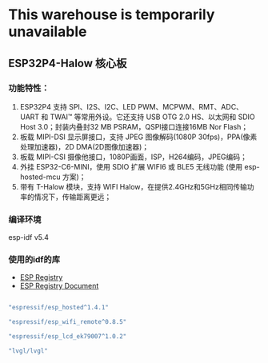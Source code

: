 
# This warehouse is temporarily unavailable

## ESP32P4-Halow 核心板

### 功能特性：

1. ESP32P4 支持 SPI、I2S、I2C、LED PWM、MCPWM、RMT、ADC、UART 和 TWAI™ 等常用外设。它还支持 USB OTG 2.0 HS、以太网和 SDIO Host 3.0；封装内叠封32 MB PSRAM，QSPI接口连接16MB Nor Flash；
2. 板载 MIPI-DSI 显示屏接口，支持 JPEG 图像解码(1080P 30fps)，PPA(像素处理加速器)，2D DMA(2D图像加速器)；
3. 板载 MIPI-CSI 摄像他接口，1080P画面，ISP，H264编码，JPEG编码；
4. 外挂 ESP32-C6-MINI，使用 SDIO 扩展 WIFI6 或 BLE5 无线功能 (使用 esp-hosted-mcu 方案)；
5. 带有 T-Halow 模块，支持 WIFI Halow，在提供2.4GHz和5GHz相同传输功率的情况下，传输距离更远；

### 编译环境

esp-idf v5.4 


### 使用的idf的库

- [ESP Registry](https://components.espressif.com/)
- [ESP Registry Document](https://docs.espressif.com/projects/idf-component-manager/en/latest/index.html)

~~~bash

"espressif/esp_hosted^1.4.1"

"espressif/esp_wifi_remote^0.8.5"

"espressif/esp_lcd_ek79007^1.0.2"

"lvgl/lvgl"

~~~